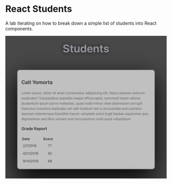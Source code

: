 # React Students

A lab iterating on how to break down a simple list of students into React components.

![screenshot](screenshot.png)

